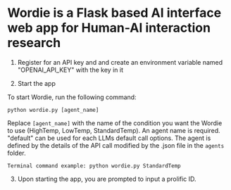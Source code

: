 # Wordie is a Flask based AI interface web app for Human-AI interaction research

1. Register for an API key and and create an environment variable named "OPENAI_API_KEY" with the key in it

2. Start the app

To start Wordie, run the following command:
```
python wordie.py [agent_name]
```
Replace `[agent_name]` with the name of the condition you want the Wordie to use (HighTemp, LowTemp, StandardTemp). An agent name is required. "default" can be used for each LLMs default call options. The agent is defined by the details of the API call modified by the .json file in the `agents` folder.
```
Terminal command example: python wordie.py StandardTemp
```

3. Upon starting the app, you are prompted to input a prolific ID. 